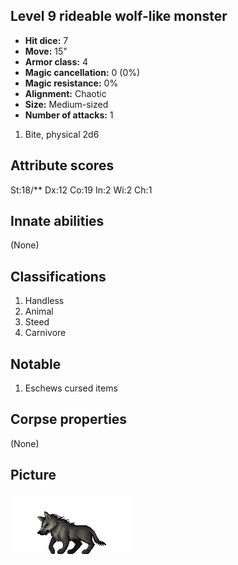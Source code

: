 ## Level 9 rideable wolf-like monster

- **Hit dice:** 7
- **Move:** 15"
- **Armor class:** 4
- **Magic cancellation:** 0 (0%)
- **Magic resistance:** 0%
- **Alignment:** Chaotic
- **Size:** Medium-sized
- **Number of attacks:** 1
1. Bite, physical 2d6

## Attribute scores

St:18/** Dx:12 Co:19 In:2 Wi:2 Ch:1

## Innate abilities

(None)

## Classifications

1. Handless
2. Animal
3. Steed
4. Carnivore

## Notable

1. Eschews cursed items

## Corpse properties

(None)

## Picture

![Warg](https://github.com/hyvanmielenpelit/GnollHackTileSet/blob/main/Monsters/warg/warg.png?raw=true)
